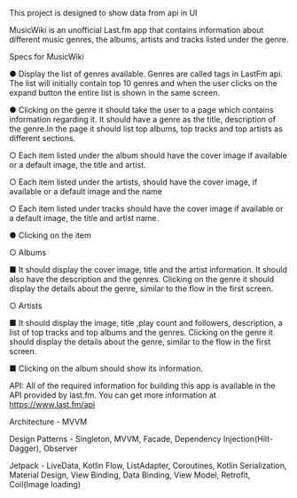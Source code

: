 This project is designed to show data from api in UI


MusicWiki is an unofficial Last.fm app that contains information about different music genres,
the albums, artists and tracks listed under the genre.

Specs for MusicWiki

● Display the list of genres available. Genres are called tags in LastFm api. The list will
initially contain top 10 genres and when the user clicks on the expand button the entire
list is shown in the same screen.


● Clicking on the genre it should take the user to a page which contains information
regarding it. It should have a genre as the title, description of the genre.In the page it
should list top albums, top tracks and top artists as different sections.


○ Each item listed under the album should have the cover image if available or a
default image, the title and artist.

○ Each item listed under the artists, should have the cover image, if available or a
default image and the name

○ Each item listed under tracks should have the cover image if available or a
default image, the title and artist name.

● Clicking on the item

○ Albums

■ It should display the cover image, title and the artist information. It should
also have the description and the genres. Clicking on the genre it should
display the details about the genre, similar to the flow in the first screen.


○ Artists

■ It should display the image, title ,play count and followers, description, a
list of top tracks and top albums and the genres. Clicking on the genre it
should display the details about the genre, similar to the flow in the first
screen.

■ Clicking on the album should show its information.


API:
All of the required information for building this app is available in the API provided by last.fm.
You can get more information at https://www.last.fm/api




Architecture - MVVM

Design Patterns - Singleton, MVVM, Facade, Dependency Injection(Hilt-Dagger), Observer

Jetpack - LiveData, Kotlin Flow, ListAdapter, Coroutines, Kotlin Serialization, Material Design, View Binding, Data Binding, View Model, Retrofit, Coil(Image loading)

